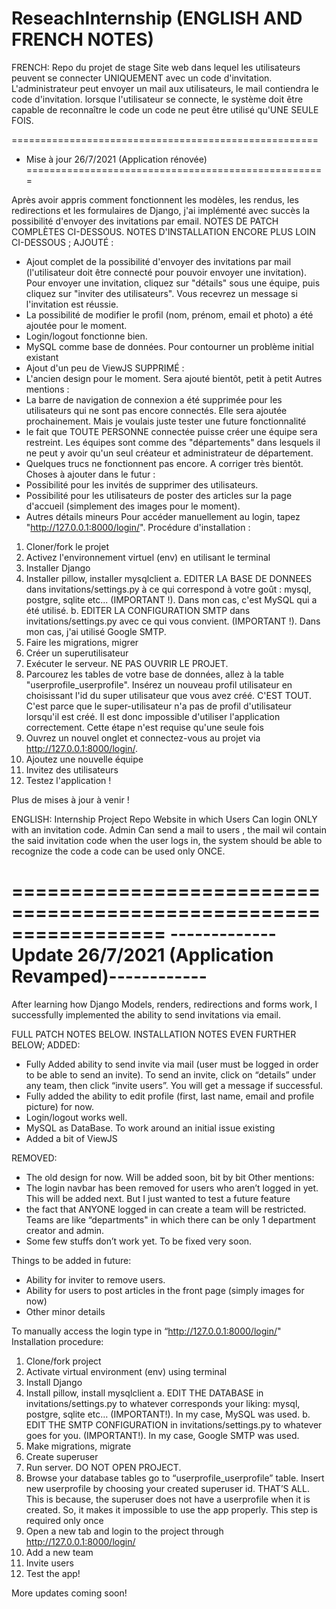 # ReseachInternship (ENGLISH AND FRENCH NOTES)

FRENCH:
Repo du projet de stage
Site web dans lequel les utilisateurs peuvent se connecter UNIQUEMENT avec un code d'invitation.
L'administrateur peut envoyer un mail aux utilisateurs, le mail contiendra le code d'invitation.
lorsque l'utilisateur se connecte, le système doit être capable de reconnaître le code
un code ne peut être utilisé qu'UNE SEULE FOIS.

=====================================================
- Mise à jour 26/7/2021 (Application rénovée)
====================================================

Après avoir appris comment fonctionnent les modèles, les rendus, les redirections et les formulaires de Django, j'ai implémenté avec succès la possibilité d'envoyer des invitations par email.
NOTES DE PATCH COMPLÈTES CI-DESSOUS. NOTES D'INSTALLATION ENCORE PLUS LOIN CI-DESSOUS ;
AJOUTÉ :
- Ajout complet de la possibilité d'envoyer des invitations par mail (l'utilisateur doit être connecté pour pouvoir envoyer une invitation). Pour envoyer une invitation, cliquez sur "détails" sous une équipe, puis cliquez sur "inviter des utilisateurs". Vous recevrez un message si l'invitation est réussie.
- La possibilité de modifier le profil (nom, prénom, email et photo) a été ajoutée pour le moment.
- Login/logout fonctionne bien.
- MySQL comme base de données. Pour contourner un problème initial existant
- Ajout d'un peu de ViewJS
SUPPRIMÉ :
- L'ancien design pour le moment. Sera ajouté bientôt, petit à petit
Autres mentions :
- La barre de navigation de connexion a été supprimée pour les utilisateurs qui ne sont pas encore connectés. Elle sera ajoutée prochainement. Mais je voulais juste tester une future fonctionnalité
- le fait que TOUTE PERSONNE connectée puisse créer une équipe sera restreint. Les équipes sont comme des "départements" dans lesquels il ne peut y avoir qu'un seul créateur et administrateur de département.
- Quelques trucs ne fonctionnent pas encore. A corriger très bientôt.
Choses à ajouter dans le futur :
- Possibilité pour les invités de supprimer des utilisateurs.
- Possibilité pour les utilisateurs de poster des articles sur la page d'accueil (simplement des images pour le moment).
- Autres détails mineurs
Pour accéder manuellement au login, tapez "http://127.0.0.1:8000/login/".
Procédure d'installation :
1.	Cloner/fork le projet
2.	Activez l'environnement virtuel (env) en utilisant le terminal
3.	Installer Django
4.	Installer pillow, installer mysqlclient
a.	EDITER LA BASE DE DONNEES dans invitations/settings.py à ce qui correspond à votre goût : mysql, postgre, sqlite etc... (IMPORTANT !). Dans mon cas, c'est MySQL qui a été utilisé.
b.	EDITER LA CONFIGURATION SMTP dans invitations/settings.py avec ce qui vous convient. (IMPORTANT !). Dans mon cas, j'ai utilisé Google SMTP. 
5.	Faire les migrations, migrer
6.	Créer un superutilisateur
7.	Exécuter le serveur. NE PAS OUVRIR LE PROJET.
8.	Parcourez les tables de votre base de données, allez à la table "userprofile_userprofile". Insérez un nouveau profil utilisateur en choisissant l'id du super utilisateur que vous avez créé. C'EST TOUT. C'est parce que le super-utilisateur n'a pas de profil d'utilisateur lorsqu'il est créé. Il est donc impossible d'utiliser l'application correctement. Cette étape n'est requise qu'une seule fois
9.	Ouvrez un nouvel onglet et connectez-vous au projet via http://127.0.0.1:8000/login/.
10.	Ajoutez une nouvelle équipe
11.	Invitez des utilisateurs 
12.	Testez l'application !


Plus de mises à jour à venir ! 

ENGLISH:
Internship Project Repo
Website in which Users Can login ONLY with an invitation code.
Admin Can send a mail to users , the mail wil contain the said invitation code
when the user logs in, the system should be able to recognize the code
a code can be used only ONCE.

=================================================================
-------------Update 26/7/2021 (Application Revamped)------------
==================================================================
After learning how Django Models, renders, redirections and forms work, I successfully implemented the ability to send invitations via email.

FULL PATCH NOTES BELOW. INSTALLATION NOTES EVEN FURTHER BELOW;
ADDED:
-	Fully Added ability to send invite via mail (user must be logged in order to be able to send an invite). To send an invite, click on “details” under any team, then click “invite users”. You will get a message if successful.
-	Fully added the ability to edit profile (first, last name, email and profile picture) for now.
-	Login/logout works well.
-	MySQL as DataBase. To work around an initial issue existing
-	Added a bit of ViewJS

REMOVED:
-	The old design for now. Will be added soon, bit by bit
Other mentions:
-	The login navbar has been removed for users who aren’t logged in yet. This will be added next. But I just wanted to test a future feature
-	the fact that ANYONE logged in can create a team will be restricted. Teams are like “departments" in which there can be only 1 department creator and admin.
-	Some few stuffs don’t work yet. To be fixed very soon.

Things to be added in future:
-	Ability for inviter to remove users.
-	Ability for users to post articles in the front page (simply images for now)
-	Other minor details

To manually access the login type in “http://127.0.0.1:8000/login/"
Installation procedure:
1.	Clone/fork project
2.	Activate virtual environment (env) using terminal
3.	Install Django
4.	Install pillow, install mysqlclient
        a.	EDIT THE DATABASE in invitations/settings.py to whatever corresponds your liking: mysql, postgre, sqlite etc… (IMPORTANT!). In my case, MySQL was used.
        b.	EDIT THE SMTP CONFIGURATION in invitations/settings.py to whatever goes for you. (IMPORTANT!). In my case, Google SMTP was used. 
5.	Make migrations, migrate
6.	Create superuser
7.	Run server. DO NOT OPEN PROJECT.
8.	Browse your database tables go to “userprofile_userprofile” table. Insert new userprofile by choosing your created superuser id. THAT’S ALL. This is because, the superuser does not have a userprofile when it is created. So, it makes it impossible to use the app properly. This step is required only once
9.	Open a new tab and login to the project through http://127.0.0.1:8000/login/
10.	Add a new team
11.	Invite users 
12.	Test the app!



More updates coming soon! 

